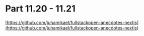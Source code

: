 # Part 11.20 - 11.21

[https://github.com/juhamikael/fullstackopen-anecdotes-nextjs](https://github.com/juhamikael/fullstackopen-anecdotes-nextjs)
